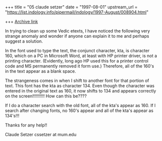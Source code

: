 +++
title = "05 claude setzer"
date = "1997-08-01"
upstream_url = "https://list.indology.info/pipermail/indology/1997-August/008904.html"

+++
[Archive link](https://list.indology.info/pipermail/indology/1997-August/008904.html)

In trying to clean up some Vedic etexts, I have noticed the following very
strange anomaly and wonder if anyone can explain it to me and perhaps
suggest a solution.

In the font used to type the text, the conjunct character, kta, is
character 160, which on a PC in Microsoft Word, at least with HP printer
driver, is not a printing character. (Evidently, long ago HP used this for
a printer control code and MS permanently removed it form use.) Therefore,
all of the 160's in the text appear as a blank space. 

The strangeness comes in when I shift to another font for that portion of
text. This font has the kta as character 134. Even though the character was
entered in the original text as 160, it now shifts to 134 and appears
correctly on the screen!!!!!!!!!!  How can this be????

If I do a character search with the old font, all of the kta's appear as
160. If I search after changing fonts, no 160's appear and all of the kta's
appear as 134's!!!

Thanks for any help!!

Claude Setzer   cssetzer at mum.edu




